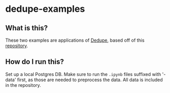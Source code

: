 # dedupe-examples

## What is this?

These two examples are applications of [Dedupe](https://github.com/dedupeio/dedupe), based off of this [repository](https://github.com/dedupeio/dedupe-examples/tree/master/pgsql_big_dedupe_example).

## How do I run this?

Set up a local Postgres DB.
Make sure to run the `.ipynb` files suffixed with '-data' first, as those are needed to preprocess the data. All data is included in the repository.
